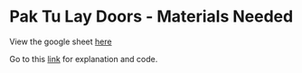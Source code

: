 # Pak Tu Lay Doors - Materials Needed

View the google sheet [here](https://docs.google.com/spreadsheets/d/1Fwp5bj1Q6TyonGrFc_UbmCjGx5BnOrHNWFhvGsx0-A0/edit?usp=sharing)

Go to this [link](https://dvannanda.github.io/paktulay-doors/#Legend) for explanation and code. 